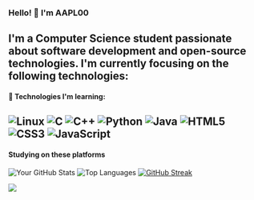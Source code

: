 ### Hello! 👋 I'm AAPL00

I'm a **Computer Science** student passionate about software development and open-source technologies. I'm currently focusing on the following technologies:
---
#### 🔧 Technologies I'm learning:
![Linux](https://img.shields.io/badge/Linux-FCC624?style=for-the-badge&logo=linux&logoColor=black)
![C](https://img.shields.io/badge/C-A8B9CC?style=for-the-badge&logo=c&logoColor=white)
![C++](https://img.shields.io/badge/C++-00599C?style=for-the-badge&logo=c%2B%2B&logoColor=white)
![Python](https://img.shields.io/badge/python-3670A0?style=for-the-badge&logo=python&logoColor=ffdd54)
![Java](https://img.shields.io/badge/java-%23ED8B00.svg?style=for-the-badge&logo=openjdk&logoColor=white)
![HTML5](https://img.shields.io/badge/HTML5-E34F26?style=for-the-badge&logo=html5&logoColor=white)
![CSS3](https://img.shields.io/badge/CSS3-1572B6?style=for-the-badge&logo=css3&logoColor=white)
![JavaScript](https://img.shields.io/badge/JavaScript-F7DF1E?style=for-the-badge&logo=javascript&logoColor=black)
---
#### Studying on these platforms
![Your GitHub Stats](https://github-readme-stats.vercel.app/api?username=AAPL00&show_icons=true&theme=default)
![Top Languages](https://github-readme-stats.vercel.app/api/top-langs/?username=AAPL00&layout=compact&theme=default)
[![GitHub Streak](https://github-readme-streak-stats.herokuapp.com/?user=AAPL00&theme=default)](https://git.io/streak-stats)

![](https://leetcard.jacoblin.cool/AAPL00?ext=heatmap)
<!--img src="https://leetcode-badge-showcase.vercel.app/api?username={AAPL00}&animated=true" alt="LeetCode Badges"/-->

<!--![Codeforces Stats](https://codeforces-stats-api.herokuapp.com/stats/AAPL00)-->
